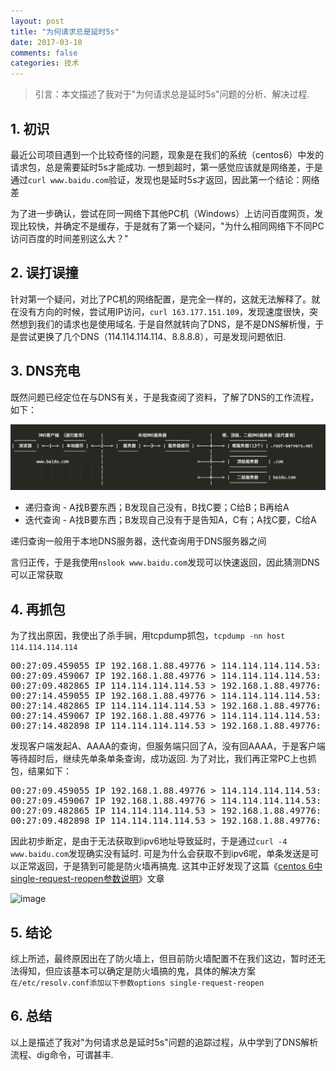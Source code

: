 ```yaml
---
layout: post
title: "为何请求总是延时5s"
date: 2017-03-10
comments: false
categories: 技术
---
```


> 引言：本文描述了我对于"为何请求总是延时5s"问题的分析、解决过程.

## 1. 初识

最近公司项目遇到一个比较奇怪的问题，现象是在我们的系统（centos6）中发的请求包，总是需要延时5s才能成功. 一想到超时，第一感觉应该就是网络差，于是通过`curl www.baidu.com`验证，发现也是延时5s才返回，因此第一个结论：网络差

为了进一步确认，尝试在同一网络下其他PC机（Windows）上访问百度网页，发现比较快，并确定不是缓存，于是就有了第一个疑问，"为什么相同网络下不同PC访问百度的时间差别这么大？"

## 2. 误打误撞
针对第一个疑问，对比了PC机的网络配置，是完全一样的，这就无法解释了。就在没有方向的时候，尝试用IP访问，`curl 163.177.151.109`，发现速度很快，突然想到我们的请求也是使用域名. 于是自然就转向了DNS，是不是DNS解析慢，于是尝试更换了几个DNS（114.114.114.114、8.8.8.8），可是发现问题依旧.

## 3. DNS充电

既然问题已经定位在与DNS有关，于是我查阅了资料，了解了DNS的工作流程，如下：

![image](/images/dns-interaction.png)

* 递归查询 - A找B要东西；B发现自己没有，B找C要；C给B；B再给A
* 迭代查询 - A找B要东西；B发现自己没有于是告知A，C有；A找C要，C给A

递归查询一般用于本地DNS服务器，迭代查询用于DNS服务器之间

言归正传，于是我使用`nslook www.baidu.com`发现可以快速返回，因此猜测DNS可以正常获取

## 4. 再抓包
为了找出原因，我使出了杀手锏，用tcpdump抓包，`tcpdump -nn host 114.114.114.114`

<pre>
00:27:09.459055 IP 192.168.1.88.49776 > 114.114.114.114.53: 33750+ A? www.baidu.com. (31)
00:27:09.459067 IP 192.168.1.88.49776 > 114.114.114.114.53: 46955+ AAAA? www.baidu.com. (31)
00:27:09.482865 IP 114.114.114.114.53 > 192.168.1.88.49776: 33750 3/0/0 CNAME www.a.shifen.com., A 14.215.177.37, A 14.215.177.38 (90)
00:27:14.459055 IP 192.168.1.88.49776 > 114.114.114.114.53: 33750+ A? www.baidu.com. (31)
00:27:14.482865 IP 114.114.114.114.53 > 192.168.1.88.49776: 33750 3/0/0 CNAME www.a.shifen.com., A 14.215.177.37, A 14.215.177.38 (90)
00:27:14.459067 IP 192.168.1.88.49776 > 114.114.114.114.53: 46955+ AAAA? www.baidu.com. (31)
00:27:14.482898 IP 114.114.114.114.53 > 192.168.1.88.49776: 46955 1/1/0 CNAME www.a.shifen.com. (115)
</pre>
发现客户端发起A、AAAA的查询，但服务端只回了A，没有回AAAA，于是客户端等待超时后，继续先单条单条查询，成功返回. 为了对比，我们再正常PC上也抓包，结果如下：

<pre>
00:27:09.459055 IP 192.168.1.88.49776 > 114.114.114.114.53: 33750+ A? www.baidu.com. (31)
00:27:09.459067 IP 192.168.1.88.49776 > 114.114.114.114.53: 46955+ AAAA? www.baidu.com. (31)
00:27:09.482865 IP 114.114.114.114.53 > 192.168.1.88.49776: 33750 3/0/0 CNAME www.a.shifen.com., A 14.215.177.37, A 14.215.177.38 (90)
00:27:09.482898 IP 114.114.114.114.53 > 192.168.1.88.49776: 46955 1/1/0 CNAME www.a.shifen.com. (115)
</pre>

因此初步断定，是由于无法获取到ipv6地址导致延时，于是通过`curl -4 www.baidu.com`发现确实没有延时. 可是为什么会获取不到ipv6呢，单条发送是可以正常返回，于是猜到可能是防火墙再搞鬼. 这其中正好发现了这篇《[centos 6中single-request-reopen参数说明](http://coolnull.com/3820.html)》文章

![image](http://static.coolnull.com/wp-content/uploads/2015/05/v3.png)

## 5. 结论

综上所述，最终原因出在了防火墙上，但目前防火墙配置不在我们这边，暂时还无法得知，但应该基本可以确定是防火墙搞的鬼，具体的解决方案`在/etc/resolv.conf添加以下参数options single-request-reopen`

## 6. 总结

以上是描述了我对"为何请求总是延时5s"问题的追踪过程，从中学到了DNS解析流程、dig命令，可谓甚丰.




